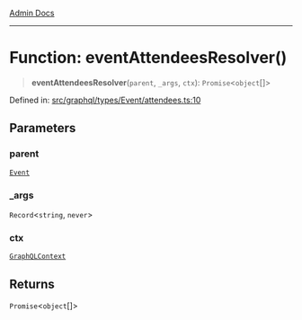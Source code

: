 [Admin Docs](/)

***

# Function: eventAttendeesResolver()

> **eventAttendeesResolver**(`parent`, `_args`, `ctx`): `Promise`\<`object`[]\>

Defined in: [src/graphql/types/Event/attendees.ts:10](https://github.com/Sourya07/talawa-api/blob/61a1911602b2f0aac7635e08ae2918f4f768e8ff/src/graphql/types/Event/attendees.ts#L10)

## Parameters

### parent

[`Event`](../../Event/type-aliases/Event.md)

### \_args

`Record`\<`string`, `never`\>

### ctx

[`GraphQLContext`](../../../../context/type-aliases/GraphQLContext.md)

## Returns

`Promise`\<`object`[]\>

